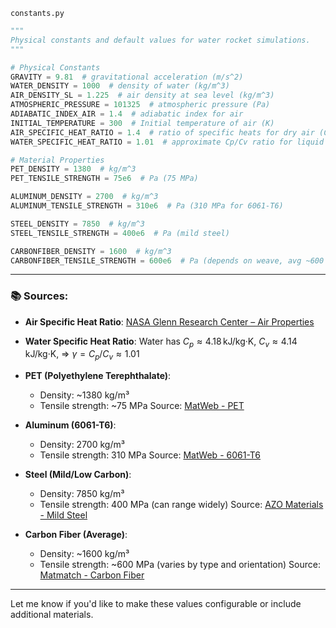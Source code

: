 `constants.py`

```python
"""
Physical constants and default values for water rocket simulations.
"""

# Physical Constants
GRAVITY = 9.81  # gravitational acceleration (m/s^2)
WATER_DENSITY = 1000  # density of water (kg/m^3)
AIR_DENSITY_SL = 1.225  # air density at sea level (kg/m^3)
ATMOSPHERIC_PRESSURE = 101325  # atmospheric pressure (Pa)
ADIABATIC_INDEX_AIR = 1.4  # adiabatic index for air
INITIAL_TEMPERATURE = 300  # Initial temperature of air (K)
AIR_SPECIFIC_HEAT_RATIO = 1.4  # ratio of specific heats for dry air (Cp/Cv)
WATER_SPECIFIC_HEAT_RATIO = 1.01  # approximate Cp/Cv ratio for liquid water

# Material Properties
PET_DENSITY = 1380  # kg/m^3
PET_TENSILE_STRENGTH = 75e6  # Pa (75 MPa)

ALUMINUM_DENSITY = 2700  # kg/m^3
ALUMINUM_TENSILE_STRENGTH = 310e6  # Pa (310 MPa for 6061-T6)

STEEL_DENSITY = 7850  # kg/m^3
STEEL_TENSILE_STRENGTH = 400e6  # Pa (mild steel)

CARBONFIBER_DENSITY = 1600  # kg/m^3
CARBONFIBER_TENSILE_STRENGTH = 600e6  # Pa (depends on weave, avg ~600 MPa)
```

---

### 📚 Sources:

* **Air Specific Heat Ratio**:
  [NASA Glenn Research Center – Air Properties](https://www.grc.nasa.gov/www/k-12/airplane/airprop.html)

* **Water Specific Heat Ratio**:
  Water has $C_p \approx 4.18 \, \text{kJ/kg·K}$, $C_v \approx 4.14 \, \text{kJ/kg·K}$,
  ⇒ $\gamma = C_p / C_v \approx 1.01$

* **PET (Polyethylene Terephthalate)**:

  * Density: \~1380 kg/m³
  * Tensile strength: \~75 MPa
    Source: [MatWeb - PET](https://www.matweb.com/search/datasheet.aspx?matguid=d4b25e3bdbb04951a1e3e50425b9a1e5)

* **Aluminum (6061-T6)**:

  * Density: 2700 kg/m³
  * Tensile strength: 310 MPa
    Source: [MatWeb - 6061-T6](https://www.matweb.com/search/datasheet.aspx?matguid=af5c8f5a6fcd4d0f8e8b7b68e6ff3c15)

* **Steel (Mild/Low Carbon)**:

  * Density: 7850 kg/m³
  * Tensile strength: 400 MPa (can range widely)
    Source: [AZO Materials - Mild Steel](https://www.azom.com/article.aspx?ArticleID=6115)

* **Carbon Fiber (Average)**:

  * Density: \~1600 kg/m³
  * Tensile strength: \~600 MPa (varies by type and orientation)
    Source: [Matmatch - Carbon Fiber](https://matmatch.com/materials/mamtc005-carbon-fiber)

---

Let me know if you'd like to make these values configurable or include additional materials.
